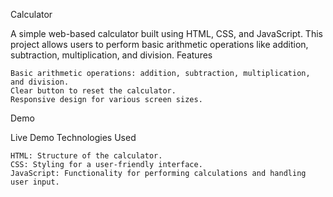 Calculator

A simple web-based calculator built using HTML, CSS, and JavaScript. This project allows users to perform basic arithmetic operations like addition, subtraction, multiplication, and division.
Features

    Basic arithmetic operations: addition, subtraction, multiplication, and division.
    Clear button to reset the calculator.
    Responsive design for various screen sizes.

Demo

Live Demo 
Technologies Used

    HTML: Structure of the calculator.
    CSS: Styling for a user-friendly interface.
    JavaScript: Functionality for performing calculations and handling user input.